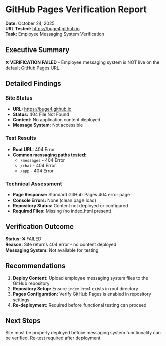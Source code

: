 # GitHub Pages Verification Report
**Date:** October 24, 2025  
**URL Tested:** https://buge4.github.io  
**Task:** Employee Messaging System Verification

## Executive Summary
❌ **VERIFICATION FAILED** - Employee messaging system is NOT live on the default GitHub Pages URL.

## Detailed Findings

### Site Status
- **URL:** https://buge4.github.io
- **Status:** 404 File Not Found
- **Content:** No application content deployed
- **Message System:** Not accessible

### Test Results
- **Root URL:** 404 Error
- **Common messaging paths tested:**
  - `/messages` - 404 Error
  - `/chat` - 404 Error  
  - `/app` - 404 Error

### Technical Assessment
- **Page Response:** Standard GitHub Pages 404 error page
- **Console Errors:** None (clean page load)
- **Repository Status:** Content not deployed or configured
- **Required Files:** Missing (no index.html present)

## Verification Outcome

**Status:** ❌ FAILED  
**Reason:** Site returns 404 error - no content deployed  
**Messaging System:** Not available for testing

## Recommendations

1. **Deploy Content:** Upload employee messaging system files to the GitHub repository
2. **Repository Setup:** Ensure `index.html` exists in root directory
3. **Pages Configuration:** Verify GitHub Pages is enabled in repository settings
4. **Re-deployment:** Required before functional testing can proceed

## Next Steps
Site must be properly deployed before messaging system functionality can be verified. Re-test required after deployment.